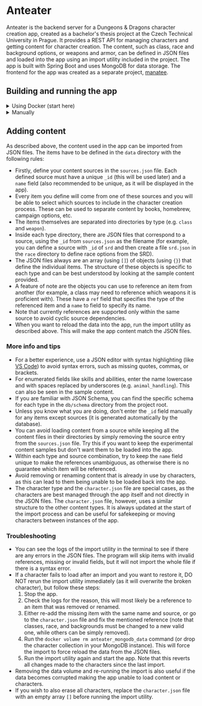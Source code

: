 # Anteater

Anteater is the backend server for a Dungeons & Dragons character creation app, created as a bachelor's thesis project at the Czech Technical University in Prague. It provides a REST API for managing characters and getting content for character creation. The content, such as class, race and background options, or weapons and armor, can be defined in JSON files and loaded into the app using an import utility included in the project. The app is built with Spring Boot and uses MongoDB for data storage. The frontend for the app was created as a separate project, [manatee](https://github.com/zanetatrosk/manatee).

## Building and running the app

<details>
<summary>Using Docker (start here)</summary>

### First time setup

1. Install Docker including Docker Compose (for example using [Docker Desktop](https://www.docker.com/products/docker-desktop/)).
2. Download or clone the repository and navigate to the project root.
3. Run `docker-compose up` to download all the required images (including an embedded database), build the app and start it (this may take a while the first time).
4. Verify that the server is running on port 8080 (for example by visiting `http://localhost:8080/api/sources` in a browser and checking that JSON data is returned).
5. To stop the app, run `docker-compose down`.

### Using the app

- The server can be restarted with `docker-compose up app` (or `docker-compose up app -d` to be able to close the terminal) and stopped with `docker-compose down`.
- If you want to update the content of the app, put your JSON files in the `data` directory (see [Adding content](#adding-content)) and run `docker-compose up import` to import the data into the app (expect brief app downtime as the data store is reloaded).
- The `data` directory can be moved or renamed as needed as long as you update the path in the `.env` file in the project root.

</details>

<details>
<summary>Manually</summary>

### Prerequisites

- Java Development Kit (JDK) version 17 or newer for the server
- Node.js version 16 or newer for the import utility
- available MongoDB instance (for example a [free tier on MongoDB Atlas cloud](https://www.mongodb.com/cloud/atlas), or a [local instance](https://www.mongodb.com/try/download/community).)
- the repository cloned or downloaded

### Running the server

1. Get the MongoDB connection string for your instance and set it as an environment variable `MONGODB_URI` (alternatively, replace the value in `src/main/resources/application.properties`).
2. Navigate to the project root and run `./gradlew build` to get a Java executable `anteater.jar` in the `build/libs` directory that can be run with `java -jar build/libs/anteater.jar`. (alternatively, run `./gradlew bootRun` to start the app directly in development mode).

### Running the import utility

1. Navigate to the `db` directory and run `npm install` to install the required packages.
2. Open `insert.js` and set the `DATA_DIR`, `MONGODB_URI` and `DB_NAME` variables to match your setup (`MONGODB_URI` value can be kept if you set it as an environment variable above).
3. Run `node insert.js` to import the data from the JSON files into the database.

</details>

## Adding content

As described above, the content used in the app can be imported from JSON files. The items have to be defined in the `data` directory with the following rules:

- Firstly, define your content sources in the `sources.json` file. Each defined source must have a unique `_id` (this will be used later) and a `name` field (also recommended to be unique, as it will be displayed in the app).
- Every item you define will come from one of these sources and you will be able to select which sources to include in the character creation process. These can be used to separate content by books, homebrew, campaign options, etc.
- The items themselves are separated into directories by type (e.g. `class` and `weapon`).
- Inside each type directory, there are JSON files that correspond to a source, using the `_id` from `sources.json` as the filename (for example, you can define a source with `_id` of `srd` and then create a file `srd.json` in the `race` directory to define race options from the SRD).
- The JSON files always are an array (using `[]`) of objects (using `{}`) that define the individual items. The structure of these objects is specific to each type and can be best understood by looking at the sample content provided.
- A feature of note are the objects you can use to reference an item from another (for example, a class may need to reference which weapons it is proficient with). These have a `ref` field that specifies the type of the referenced item and a `name` to field to specify its name.
- Note that currently references are supported only within the same source to avoid cyclic source dependencies.
- When you want to reload the data into the app, run the import utility as described above. This will make the app content match the JSON files.

### More info and tips

- For a better experience, use a JSON editor with syntax highlighting (like [VS Code](https://code.visualstudio.com/)) to avoid syntax errors, such as missing quotes, commas, or brackets.
- For enumerated fields like skills and abilities, enter the name lowercase and with spaces replaced by underscores (e.g. `animal_handling`). This can also be seen in the sample content.
- If you are familiar with JSON Schema, you can find the specific schema for each type in the `db/schema` directory from the project root.
- Unless you know what you are doing, don't enter the `_id` field manually for any items except sources (it is generated automatically by the database).
- You can avoid loading content from a source while keeping all the content files in their directories by simply removing the source entry from the `sources.json` file. Try this if you want to keep the experimental content samples but don't want them to be loaded into the app.
- Within each type and source combination, try to keep the `name` field unique to make the references unambiguous, as otherwise there is no guarantee which item will be referenced.
- Avoid removing or renaming content that is already in use by characters, as this can lead to them being unable to be loaded back into the app.
- The character type and the `character.json` file are special cases, as the characters are best managed through the app itself and not directly in the JSON files. The `character.json` file, however, uses a similar structure to the other content types. It is always updated at the start of the import process and can be useful for safekeeping or moving characters between instances of the app.

### Troubleshooting

- You can see the logs of the import utility in the terminal to see if there are any errors in the JSON files. The program will skip items with invalid references, missing or invalid fields, but it will not import the whole file if there is a syntax error.
- If a character fails to load after an import and you want to restore it, DO NOT rerun the import utility immediately (as it will overwrite the broken character), but follow these steps:
  1. Stop the app.
  2. Check the logs for the reason, this will most likely be a reference to an item that was removed or renamed.
  3. Either re-add the missing item with the same name and source, or go to the `character.json` file and fix the mentioned reference (note that classes, race, and backgrounds must be changed to a new valid one, while others can be simply removed).
  4. Run the `docker volume rm anteater_mongodb_data` command (or drop the character collection in your MongoDB instance). This will force the import to force reload the data from the JSON files.
  5. Run the import utility again and start the app. Note that this reverts all changes made to the characters since the last import.
- Removing the data volume and re-running the import is also useful if the data becomes corrupted making the app unable to load content or characters.
- If you wish to also erase all characters, replace the `character.json` file with an empty array `[]` before running the import utility.
